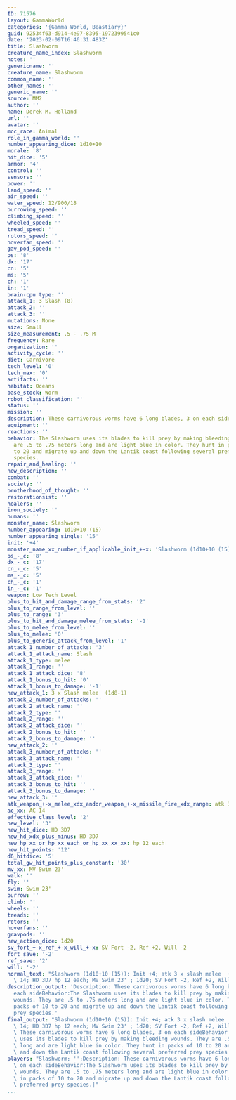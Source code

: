 ```yaml
---
ID: 71576
layout: GammaWorld
categories: '{Gamma World, Beastiary}'
guid: 92534f63-d914-4e97-8395-1972399541c0
date: '2023-02-09T16:46:31.483Z'
title: Slashworm
creature_name_index: Slashworm
notes: ''
genericname: ''
creature_name: Slashworm
common_name: ''
other_names: ''
generic_name: ''
source: MM2
author: ''
name: Derek M. Holland
url: ''
avatar: ''
mcc_race: Animal
role_in_gamma_world: ''
number_appearing_dice: 1d10+10
morale: '8'
hit_dice: '5'
armor: '4'
control: ''
sensors: ''
power: ''
land_speed: ''
air_speed: ''
water_speed: 12/900/18
burrowing_speed: ''
climbing_speed: ''
wheeled_speed: ''
tread_speed: ''
rotors_speed: ''
hoverfan_speed: ''
gav_pod_speed: ''
ps: '8'
dx: '17'
cn: '5'
ms: '5'
ch: '1'
in: '1'
brain-cpu type: ''
attack_1: 3 Slash (8)
attack_2: ''
attack_3: ''
mutations: None
size: Small
size_measurement: .5 - .75 M
frequency: Rare
organization: ''
activity_cycle: ''
diet: Carnivore
tech_level: '0'
tech_max: '0'
artifacts: ''
habitat: Oceans
base_stock: Worm
robot_classification: ''
status: ''
mission: ''
description: These carnivorous worms have 6 long blades, 3 on each side
equipment: ''
reactions: ''
behavior: The Slashworm uses its blades to kill prey by making bleeding wounds. They
  are .5 to .75 meters long and are light blue in color. They hunt in packs of 10
  to 20 and migrate up and down the Lantik coast following several preferred prey
  species.
repair_and_healing: ''
new_description: ''
combat: ''
society: ''
brotherhood_of_thought: ''
restorationsist: ''
healers: ''
iron_society: ''
humans: ''
monster_name: Slashworm
number_appearing: 1d10+10 (15)
number_appearing_single: '15'
init: '+4'
monster_name_xx_number_if_applicable_init_+-x: 'Slashworm (1d10+10 (15)): Init +4'
ps_-_c: '8'
dx_-_c: '17'
cn_-_c: '5'
ms_-_c: '5'
ch_-_c: '1'
in_-_c: '1'
weapon: Low Tech Level
plus_to_hit_and_damage_range_from_stats: '2'
plus_to_range_from_level: ''
plus_to_range: '3'
plus_to_hit_and_damage_melee_from_stats: '-1'
plus_to_melee_from_level: ''
plus_to_melee: '0'
plus_to_generic_attack_from_level: '1'
attack_1_number_of_attacks: '3'
attack_1_attack_name: Slash
attack_1_type: melee
attack_1_range: ''
attack_1_attack_dice: '8'
attack_1_bonus_to_hit: '0'
attack_1_bonus_to_damage: '-1'
new_attack_1: 3 x Slash melee  (1d8-1)
attack_2_number_of_attacks: ''
attack_2_attack_name: ''
attack_2_type: ''
attack_2_range: ''
attack_2_attack_dice: ''
attack_2_bonus_to_hit: ''
attack_2_bonus_to_damage: ''
new_attack_2: ''
attack_3_number_of_attacks: ''
attack_3_attack_name: ''
attack_3_type: ''
attack_3_range: ''
attack_3_attack_dice: ''
attack_3_bonus_to_hit: ''
attack_3_bonus_to_damage: ''
new_attack_3: ''
atk_weapon_+-x_melee_xdx_andor_weapon_+-x_missile_fire_xdx_range: atk 3 x slash melee  (1d8-1)
ac_xx: AC 14
effective_class_level: '2'
new_level: '3'
new_hit_dice: HD 3D7
new_hd_xdx_plus_minus: HD 3D7
new_hp_xx_or_hp_xx_each_or_hp_xx_xx_xx: hp 12 each
new_hit_points: '12'
d6_hitdice: '5'
total_gw_hit_points_plus_constant: '30'
mv_xx: MV Swim 23'
walk: ''
fly: ''
swim: Swim 23'
burrow: ''
climb: ''
wheels: ''
treads: ''
rotors: ''
hoverfans: ''
gravpods: ''
new_action_dice: 1d20
sv_fort_+-x_ref_+-x_will_+-x: SV Fort -2, Ref +2, Will -2
fort_save: '-2'
ref_save: '2'
will: '-2'
normal_text: "Slashworm (1d10+10 (15)): Init +4; atk 3 x slash melee  (1d8-1); AC\
  \ 14; HD 3D7 hp 12 each; MV Swim 23' ; 1d20; SV Fort -2, Ref +2, Will -2"
description_output: 'Description: These carnivorous worms have 6 long blades, 3 on
  each sideBehavior:The Slashworm uses its blades to kill prey by making bleeding
  wounds. They are .5 to .75 meters long and are light blue in color. They hunt in
  packs of 10 to 20 and migrate up and down the Lantik coast following several preferred
  prey species.'
final_output: "Slashworm (1d10+10 (15)): Init +4; atk 3 x slash melee  (1d8-1); AC\
  \ 14; HD 3D7 hp 12 each; MV Swim 23' ; 1d20; SV Fort -2, Ref +2, Will -2NoneDescription:\
  \ These carnivorous worms have 6 long blades, 3 on each sideBehavior:The Slashworm\
  \ uses its blades to kill prey by making bleeding wounds. They are .5 to .75 meters\
  \ long and are light blue in color. They hunt in packs of 10 to 20 and migrate up\
  \ and down the Lantik coast following several preferred prey species."
players: "Slashworm; '';Description: These carnivorous worms have 6 long blades, 3\
  \ on each sideBehavior:The Slashworm uses its blades to kill prey by making bleeding\
  \ wounds. They are .5 to .75 meters long and are light blue in color. They hunt\
  \ in packs of 10 to 20 and migrate up and down the Lantik coast following several\
  \ preferred prey species.|"
...
```

